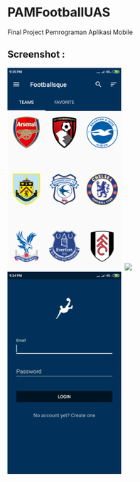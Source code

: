 # PAMFootballUAS
Final Project Pemrograman Aplikasi Mobile

## Screenshot : 
<img src="https://github.com/16110274/PAMFootballUAS/blob/master/screenshot/home.png" width="256">&nbsp;
<img src="https://github.com/16110274/PAMFootballUAS/blob/master/screenshot/splascreen.png" width="256">&nbsp;
<img src="https://github.com/16110274/PAMFootballUAS/blob/master/screenshot/login.png" width="256">
